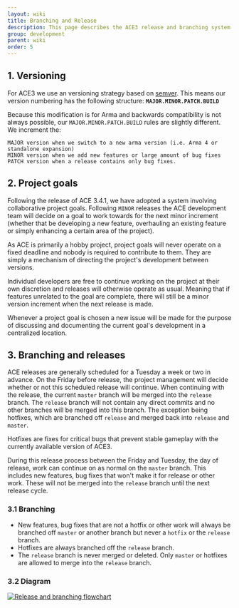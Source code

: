 ```yaml
---
layout: wiki
title: Branching and Release
description: This page describes the ACE3 release and branching system
group: development
parent: wiki
order: 5
---
```



## 1. Versioning
For ACE3 we use an versioning strategy based on [semver](http://semver.org). This means our version numbering has the following structure: **`MAJOR.MINOR.PATCH.BUILD`**

Because this modification is for Arma and backwards compatibility is not always possible, our `MAJOR.MINOR.PATCH.BUILD` rules are slightly different. We increment the:

```
MAJOR version when we switch to a new arma version (i.e. Arma 4 or standalone expansion)
MINOR version when we add new features or large amount of bug fixes
PATCH version when a release contains only bug fixes.
```

## 2. Project goals

Following the release of ACE 3.4.1, we have adopted a system involving collaborative project goals. Following `MINOR` releases the ACE development team will decide on a goal to work towards for the next minor increment (whether that be developing a new feature, overhauling an existing feature or simply enhancing a certain area of the project).

As ACE is primarily a hobby project, project goals will never operate on a fixed deadline and nobody is required to contribute to them. They are simply a mechanism of directing the project's development between versions.

Individual developers are free to continue working on the project at their own discretion and releases will otherwise operate as usual. Meaning that if features unrelated to the goal are complete, there will still be a minor version increment when the next release is made.

Whenever a project goal is chosen a new issue will be made for the purpose of discussing and documenting the current goal's development in a centralized location.

## 3. Branching and releases

ACE releases are generally scheduled for a Tuesday a week or two in advance. On the Friday before release, the project management will decide whether or not this scheduled release will continue. When continuing  with the release, the current `master` branch will be merged into the `release` branch. The `release` branch will not contain any direct commits and no other branches will be merged into this branch. The exception being hotfixes, which are branched off `release` and merged back into `release` and `master`.

Hotfixes are fixes for critical bugs that prevent stable gameplay with the currently available version of ACE3.

During this release process between the Friday and Tuesday, the day of release, work can continue on as normal on the `master` branch. This includes new features, bug fixes that won't make it for release or other work. These will not be merged into the `release` branch until the next release cycle.

### 3.1 Branching

* New features, bug fixes that are not a hotfix or other work will always be branched off `master` or another branch but never a `hotfix` or the `release` branch.
* Hotfixes are always branched off the `release` branch.
* The `release` branch is never merged or deleted. Only `master` or hotfixes are allowed to merge into the `release` branch.

### 3.2 Diagram

<a href="{{ site.baseurl }}/img/wiki/development/release_and_branching.webp"><img src="{{ site.baseurl }}/img/wiki/development/release_and_branching.webp" alt="Release and branching flowchart" /></a>
